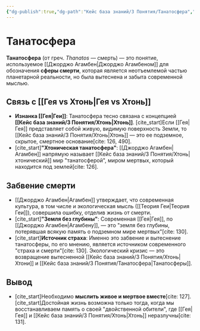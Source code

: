 ```yaml
---
{"dg-publish":true,"dg-path":"Кейс база знаний/3 Понятия/Танатосфера","permalink":"/kejs-baza-znanij/3-ponyatiya/tanatosfera/"}
---
```


# Танатосфера

**Танатосфера** (от греч. *Thanatos* — смерть) — это понятие, используемое [[Джорджо Агамбен\|Джорджо Агамбеном]] для обозначения **сферы смерти**, которая является неотъемлемой частью планетарной реальности, но была вытеснена и забыта современной мыслью.

## Связь с [[Гея vs Хтонь\|Гея vs Хтонь]]
- **Изнанка [[Гея\|Геи]]**: Танатосфера тесно связана с концепцией **[[Кейс база знаний/3 Понятия/Хтонь\|Хтонь]]**. [cite_start]Если [[Гея\|Гея]] представляет собой живую, видимую поверхность Земли, то [[Кейс база знаний/3 Понятия/Хтонь\|Хтонь]] — это ее подземное, скрытое, смертное основание[cite: 126, 490].
- [cite_start]**"Хтоническая танатосфера"**: [[Джорджо Агамбен\|Агамбен]] напрямую называет [[Кейс база знаний/3 Понятия/Хтонь\|хтонический]] мир "танатосферой", миром мертвых, который находится под землей[cite: 126].

## Забвение смерти
- [[Джорджо Агамбен\|Агамбен]] утверждает, что современная культура, в том числе и экологическая мысль ([[Теория Геи\|Теория Геи]]), совершила ошибку, отделив жизнь от смерти.
- [cite_start]**"Земля без глубины"**: Современная [[Гея\|Гея]], по [[Джорджо Агамбен\|Агамбену]], — это "земля без глубины, потерявшая всякую память о подземном мире мертвых"[cite: 130].
- [cite_start]**Источник страха**: Именно это забвение и вытеснение танатосферы, по его мнению, является источником современного "страха и смерти"[cite: 130]. Экологический кризис — это возвращение вытесненной [[Кейс база знаний/3 Понятия/Хтонь\|Хтони]] и [[Кейс база знаний/3 Понятия/Танатосфера\|Танатосферы]].

## Вывод
- [cite_start]Необходимо **мыслить живое и мертвое вместе**[cite: 127]. [cite_start]Достойная жизнь возможна только тогда, когда мы восстанавливаем память о своей "двойственной обители", где [[Гея\|Гея]] и [[Кейс база знаний/3 Понятия/Хтонь\|Хтонь]] неразлучны[cite: 131].


